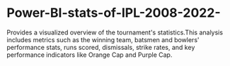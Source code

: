 # Power-BI-stats-of-IPL-2008-2022-
Provides a visualized overview of the tournament's statistics.This analysis includes metrics such as the winning team, batsmen and bowlers' performance stats, runs scored, dismissals, strike rates, and key performance indicators like Orange Cap and Purple Cap.
